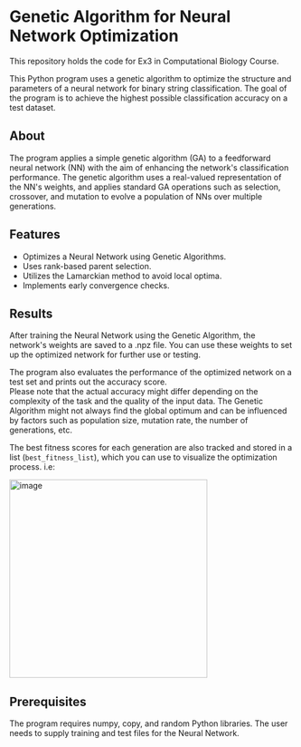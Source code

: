 # Genetic Algorithm for Neural Network Optimization
This repository holds the code for Ex3 in Computational Biology Course.

This Python program uses a genetic algorithm to optimize the structure and parameters of a neural network for binary string classification. The goal of the program is to achieve the highest possible classification accuracy on a test dataset.

## About

The program applies a simple genetic algorithm (GA) to a feedforward neural network (NN) with the aim of enhancing the network's classification performance. The genetic algorithm uses a real-valued representation of the NN's weights, and applies standard GA operations such as selection, crossover, and mutation to evolve a population of NNs over multiple generations.

## Features
- Optimizes a Neural Network using Genetic Algorithms.
- Uses rank-based parent selection.
- Utilizes the Lamarckian method to avoid local optima.
- Implements early convergence checks.


## Results

After training the Neural Network using the Genetic Algorithm, the network's weights are saved to a .npz file. You can use these weights to set up the optimized network for further use or testing.

The program also evaluates the performance of the optimized network on a test set and prints out the accuracy score.  
Please note that the actual accuracy might differ depending on the complexity of the task and the quality of the input data. The Genetic Algorithm might not always find the global optimum and can be influenced by factors such as population size, mutation rate, the number of generations, etc.

The best fitness scores for each generation are also tracked and stored in a list (`best_fitness_list`), which you can use to visualize the optimization process. i.e:  


<img width="350" alt="image" src="https://github.com/OrrBav/Genetic-Neural-Network/assets/112930532/cae2dd80-fa2a-4272-835a-4dfd860acb42">


## Prerequisites

The program requires numpy, copy, and random Python libraries. The user needs to supply training and test files for the Neural Network.

